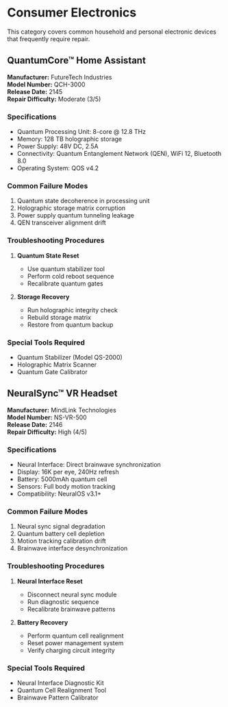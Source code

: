 # Consumer Electronics

This category covers common household and personal electronic devices that frequently require repair.

## QuantumCore™ Home Assistant

**Manufacturer:** FutureTech Industries  
**Model Number:** QCH-3000  
**Release Date:** 2145  
**Repair Difficulty:** Moderate (3/5)

### Specifications
- Quantum Processing Unit: 8-core @ 12.8 THz
- Memory: 128 TB holographic storage
- Power Supply: 48V DC, 2.5A
- Connectivity: Quantum Entanglement Network (QEN), WiFi 12, Bluetooth 8.0
- Operating System: QOS v4.2

### Common Failure Modes
1. Quantum state decoherence in processing unit
2. Holographic storage matrix corruption
3. Power supply quantum tunneling leakage
4. QEN transceiver alignment drift

### Troubleshooting Procedures
1. **Quantum State Reset**
   - Use quantum stabilizer tool
   - Perform cold reboot sequence
   - Recalibrate quantum gates

2. **Storage Recovery**
   - Run holographic integrity check
   - Rebuild storage matrix
   - Restore from quantum backup

### Special Tools Required
- Quantum Stabilizer (Model QS-2000)
- Holographic Matrix Scanner
- Quantum Gate Calibrator

## NeuralSync™ VR Headset

**Manufacturer:** MindLink Technologies  
**Model Number:** NS-VR-500  
**Release Date:** 2146  
**Repair Difficulty:** High (4/5)

### Specifications
- Neural Interface: Direct brainwave synchronization
- Display: 16K per eye, 240Hz refresh
- Battery: 5000mAh quantum cell
- Sensors: Full body motion tracking
- Compatibility: NeuralOS v3.1+

### Common Failure Modes
1. Neural sync signal degradation
2. Quantum battery cell depletion
3. Motion tracking calibration drift
4. Brainwave interface desynchronization

### Troubleshooting Procedures
1. **Neural Interface Reset**
   - Disconnect neural sync module
   - Run diagnostic sequence
   - Recalibrate brainwave patterns

2. **Battery Recovery**
   - Perform quantum cell realignment
   - Reset power management system
   - Verify charging circuit integrity

### Special Tools Required
- Neural Interface Diagnostic Kit
- Quantum Cell Realignment Tool
- Brainwave Pattern Calibrator 